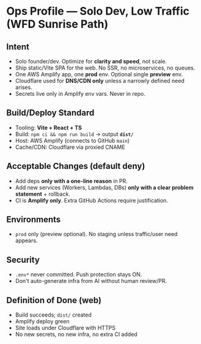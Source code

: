 # Ops Profile — Solo Dev, Low Traffic (WFD Sunrise Path)

## Intent
- Solo founder/dev. Optimize for **clarity and speed**, not scale.
- Ship static/Vite SPA for the web. No SSR, no microservices, no queues.
- One AWS Amplify app, one **prod** env. Optional single **preview** env.
- Cloudflare used for **DNS/CDN only** unless a narrowly defined need arises.
- Secrets live only in Amplify env vars. Never in repo.

## Build/Deploy Standard
- Tooling: **Vite + React + TS**
- Build: `npm ci && npm run build` → output **`dist/`**
- Host: AWS Amplify (connects to GitHub `main`)
- Cache/CDN: Cloudflare via proxied CNAME

## Acceptable Changes (default deny)
- Add deps **only with a one-line reason** in PR.
- Add new services (Workers, Lambdas, DBs) **only with a clear problem statement** + rollback.
- CI is **Amplify only**. Extra GitHub Actions require justification.

## Environments
- `prod` only (preview optional). No staging unless traffic/user need appears.

## Security
- `.env*` never committed. Push protection stays ON.
- Don't auto-generate infra from AI without human review/PR.

## Definition of Done (web)
- Build succeeds; `dist/` created
- Amplify deploy green
- Site loads under Cloudflare with HTTPS
- No new secrets, no new infra, no extra CI added
